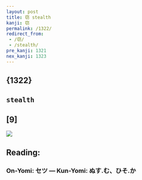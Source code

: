 ```yaml
---
layout: post
title: 窃 stealth
kanji: 窃
permalink: /1322/
redirect_from:
 - /窃/
 - /stealth/
pre_kanji: 1321
nex_kanji: 1323
---
```


## {1322}

## `stealth`

## [9]

<div class="stroke"><img src="E7AA83.png" /></div>

## Reading:

### On-Yomi: セツ &mdash; Kun-Yomi: ぬす.む、ひそ.か
